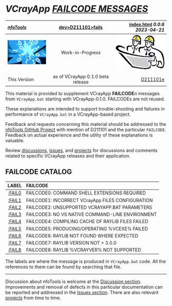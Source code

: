 <!-- index.md 0.0.6                 UTF-8                          2023-04-21
     ----1----|----2----|----3----|----4----|----5----|----6----|----7----|--*

                         VCRAYAPP FAILCODE MESSAGES
     -->

# ***VCrayApp** [FAILCODE MESSAGES](.)*

| ***[nfoTools](../../../)*** | [dev](../../)[>D211101](../)[>fails](.) | [index.html](index.html) ***0.0.6 2023-04-21*** |
| :--                |       :-:          | --: |
| ![nfotools](../../../images/nfoWorks-2014-06-02-1702-LogoSmall.png) | Work-in-Progress | ![Hard Hat Area](../../../images/hardhat-logo.gif) |
|              |                     |           |
| This Version | as of VCrayApp 0.1.0 beta release | [D211101e](../D211101e) |

This material is provided to supplement VCrayApp **FAILCODE***n* messages from
`VCrayApp.bat` starting with VCrayApp-0.1.0. FAILCODEs are not reused.

These explanations are intended to support trouble-shooting and failures in
performance of `VCrayApp.bat` in a VCrayApp-based project.

Feedback and requests concerning this material should be addressed to
the [nfoTools GitHub Project](https://github.com/orcmid/nfoTools) with mention
of D211101 and the particular `FAILCODE`.  Feedback on actual
experience and the utility of these explanations is valuable.

Review [discussions](https://github.com/orcmid/nfoTools/discussions),
[issues](https://github.com/orcmid/nfoTools/issues), and
[projects](https://github.com/orcmid/nfoTools/projects?type=classic) for
discussions and comments related to specific VCrayApp releases and their
application.

## FAILCODE CATALOG

| LABEL | FAILCODE |
| :-: | :- |
| [:FAIL0](FAIL0) | FAILCODE0: COMMAND SHELL EXTENSIONS REQUIRED |
| [:FAIL1](FAIL1) | FAILCODE1: INCORRECT VCrayApp FILES CONFIGURATION |
| [:FAIL2](FAIL2) | FAILCODE2: UNSUPPORTED VCRAYAPP.BAT PARAMETERS |
| [:FAIL3](FAIL3) | FAILCODE3: NO VS NATIVE COMMAND-LINE ENVIRONMENT |
| [:FAIL4](FAIL4) | FAILCODE4: COMPILING CACHE OF RAYLIB FILES FAILED |
| [:FAIL5](FAIL5) | FAILCODE5: PRODUCING/OPERATING %VCEXE% FAILED |
| [:FAIL6](FAIL6) | FAILCODE6: RAYLIB NOT FOUND WHERE EXPECTED |
| [:FAIL7](FAIL7) | FAILCODE7: RAYLIB VERSION NOT > 3.0.0 |
| [:FAIL8](FAIL8) | FAILCODE8: RAYLIB %VCRAYVER% NOT SUPPORTED |

The labels are where the message is produced in `VCrayApp.bat` code.  All
the references to them can be found by searching that file.

----

Discussion about nfoTools is welcome at the
[Discussion section](https://github.com/orcmid/nfoTools/discussions).
Improvements and removal of defects in this particular documentation can be
reported and addressed in the
[Issues section](https://github.com/orcmid/nfoTools/issues).  There are also
relevant [projects](https://github.com/orcmid/nfoTools/projects?type=classic)
from time to time.

<!-- ----1----|----2----|----3----|----4----|----5----|----6----|----7----|--*

     0.0.6 2023-04-21T16:38Z Touch-ups and connection of FAIL6-FAIL8
     0.0.5 2023-04-17T16:15Z Connect FAIL4-FAIL5
     0.0.4 2023-04-12T20:54Z Connect FAIL3
     0.0.3 2023-04-12T19:02Z Touch-up, connecting FAIL2
     0.0.2 2023-04-10T22:26Z Provide touch-ups and connect FAIL1
     0.0.1 2023-04-09T20:00Z Connect FAIL0
     0.0.0 2023-04-09T17:41Z Create Initial Placeholder from D211101d 0.0.8

                    *** end D211101/fails/index.md ***
     -->
